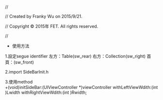 //

//  Created by Franky Wu on 2015/9/21.

//  Copyright © 2015年 FET. All rights reserved.

//


- 使用方法

1.設定segue identifier
  左方：Table(sw_rear) 右方：Collection(sw_right) 首頁：(sw_front)

2.import SideBarInit.h

3.使用method  
  +(void)initSideBar:(UIViewController *)viewController withLeftViewWdith:(int )Lwidth withRightViewWdith:(int )Rwidth;